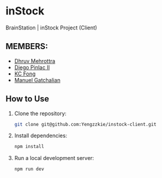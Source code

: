# inStock
BrainStation | inStock Project (Client)

## MEMBERS:
* [Dhruv Mehrottra](https://github.com/dhruv1707)
* [Diego Pinlac II](https://github.com/TechSavvyCoder)
* [KC Fong](https://github.com/kcfong808)
* [Manuel Gatchalian](https://github.com/Yengzzkie)

## How to Use
1. Clone the repository:
    ```bash
    git clone git@github.com:Yengzzkie/instock-client.git
    ```
2. Install dependencies:
    ```bash
    npm install  
    ```
3. Run a local development server:
    ```bash
    npm run dev
    ```